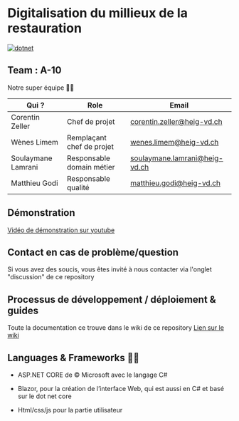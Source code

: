 # Digitalisation du millieux de la restauration

[![dotnet](https://github.com/WenesLimem/PRO/actions/workflows/dotnet.yml/badge.svg)](https://github.com/WenesLimem/PRO/actions/workflows/dotnet.yml)

## Team : A-10 
Notre super équipe 👨‍💻

| Qui ?              | Role                      | Email                         |
| ------------------ | ------------------------- | ----------------------------- |
| Corentin Zeller    | Chef de projet            | corentin.zeller@heig-vd.ch    |
| Wènes Limem        | Remplaçant chef de projet | wenes.limem@heig-vd.ch        |
| Soulaymane Lamrani | Responsable domain métier | soulaymane.lamrani@heig-vd.ch |
| Matthieu Godi      | Responsable qualité       | matthieu.godi@heig-vd.ch      |

## Démonstration

[Vidéo de démonstration sur youtube](https://www.youtube.com/watch?v=laarGdhPFMo)

## Contact en cas de problème/question

Si vous avez des soucis, vous êtes invité à nous contacter via l'onglet "discussion" de ce repository


## Processus de développement / déploiement & guides

Toute la documentation ce trouve dans le wiki de ce repository [Lien sur le wiki](https://github.com/WenesLimem/PRO/wiki)


## Languages & Frameworks  👨‍🏭

- ASP.NET CORE de © Microsoft avec le langage C#

- Blazor, pour la création de l’interface Web, qui est aussi en C# et basé sur le dot net core 
- Html/css/js pour la partie utilisateur


